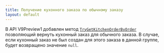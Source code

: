 ```yaml
---
title: Получение кухонного заказа по обычному заказу
layout: default
---
```


В API V9Preview1 добавлен метод [`TryGetKitchenOrderByOrder`](https://iiko.github.io/front.api.sdk/v9/html/M_Resto_Front_Api_IOperationService_TryGetKitchenOrderByOrder.htm) позволяющий вернуть кухонный заказ для обычного заказа. В случае, если кухонный заказ не был создан для этого заказа в данной группе, будет возвращено значение `null`.